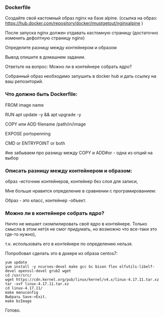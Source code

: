 
### Dockerfile

Создайте свой кастомный образ nginx на базе alpine. (ссылка на образ: https://hub.docker.com/repository/docker/imustgetout/nginxalpine )

После запуска nginx должен отдавать кастомную страницу (достаточно изменить дефолтную страницу nginx)

Определите разницу между контейнером и образом

Вывод опишите в домашнем задании.

Ответьте на вопрос: Можно ли в контейнере собрать ядро?

Собранный образ необходимо запушить в docker hub и дать ссылку на ваш репозиторий.




### Что должно быть Dockerfile:

FROM image name

RUN apt update -y && apt upgrade -y 

COPY или ADD filename /path/in/image

EXPOSE portopenning

CMD or ENTRYPOINT or both

#не забываем про разницу между COPY и ADD#or - одна из опций на выбор

### Описать разницу между контейнером и образом:

образ -источник контейнеров, контейнер без слоя для записи, 

Мне больше нравится определение в сравнении с програмированием: 

Образ - это класс, контейнер -объект.

### Можно ли в контейнере собрать ядро?

Ничто не мешает скомпилировать своё ядро в контейнере. Только смысла в этом нет(я не смог придумать, но возможно что все-таки это где-то нужно),

т.к. использовать его в контейнере по определению нельзя.

Попробовал сделать это в докере из образа centos7:

    yum update
    yum install -y ncurses-devel make gcc bc bison flex elfutils-libelf-devel openssl-devel grub2 wget
    cd /usr/src/
    wget https://cdn.kernel.org/pub/linux/kernel/v4.x/linux-4.17.11.tar.xz
    tar -xvf linux-4.17.11.tar.xz
    cd linux-4.17.11/
    make menuconfig
    Выбрать Save->Exit.
    make bzImage
    
 Готово.
